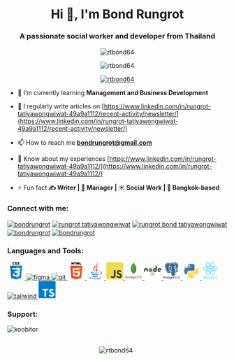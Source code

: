 <h1 align="center">Hi 👋, I'm Bond Rungrot</h1>
<h3 align="center">A passionate social worker and developer from Thailand</h3>

<p align="center"><img align="center" src="https://github-readme-streak-stats.herokuapp.com/?user=rtbond64&" alt="rtbond64" /></p>
<p align="center"> <img src="https://komarev.com/ghpvc/?username=rtbond64&label=Profile%20views&color=0e75b6&style=flat" alt="rtbond64" /> </p>


<p align="center"> <a href="https://github.com/ryo-ma/github-profile-trophy"><img src="https://github-profile-trophy.vercel.app/?username=rtbond64" alt="rtbond64" /></a> </p>

- 🌱 I’m currently learning **Management and Business Development**

- 📝 I regularly write articles on [https://www.linkedin.com/in/rungrot-tatiyawongwiwat-49a9a1112/recent-activity/newsletter/](https://www.linkedin.com/in/rungrot-tatiyawongwiwat-49a9a1112/recent-activity/newsletter/)

- 📫 How to reach me **bondrungrot@gmail.com**

- 📄 Know about my experiences [https://www.linkedin.com/in/rungrot-tatiyawongwiwat-49a9a1112/](https://www.linkedin.com/in/rungrot-tatiyawongwiwat-49a9a1112/)

- ⚡ Fun fact **✍ Writer | 🚀 Manager | ☀ Social Work | 🚩 Bangkok-based**

<h3 align="left">Connect with me:</h3>
<p align="left">
<a href="https://twitter.com/bondrungrot" target="blank"><img align="center" src="https://raw.githubusercontent.com/rahuldkjain/github-profile-readme-generator/master/src/images/icons/Social/twitter.svg" alt="bondrungrot" height="30" width="40" /></a>
<a href="https://linkedin.com/in/rungrot tatiyawongwiwat" target="blank"><img align="center" src="https://raw.githubusercontent.com/rahuldkjain/github-profile-readme-generator/master/src/images/icons/Social/linked-in-alt.svg" alt="rungrot tatiyawongwiwat" height="30" width="40" /></a>
<a href="https://fb.com/rungrot bond tatiyawongwiwat" target="blank"><img align="center" src="https://raw.githubusercontent.com/rahuldkjain/github-profile-readme-generator/master/src/images/icons/Social/facebook.svg" alt="rungrot bond tatiyawongwiwat" height="30" width="40" /></a>
<a href="https://instagram.com/bondrungrot" target="blank"><img align="center" src="https://raw.githubusercontent.com/rahuldkjain/github-profile-readme-generator/master/src/images/icons/Social/instagram.svg" alt="bondrungrot" height="30" width="40" /></a>
<a href="https://www.youtube.com/c/bondrungrot" target="blank"><img align="center" src="https://raw.githubusercontent.com/rahuldkjain/github-profile-readme-generator/master/src/images/icons/Social/youtube.svg" alt="bondrungrot" height="30" width="40" /></a>
</p>

<h3 align="left">Languages and Tools:</h3>
<p align="left"> <a href="https://www.w3schools.com/css/" target="_blank" rel="noreferrer"> <img src="https://raw.githubusercontent.com/devicons/devicon/master/icons/css3/css3-original-wordmark.svg" alt="css3" width="40" height="40"/> </a> <a href="https://www.figma.com/" target="_blank" rel="noreferrer"> <img src="https://www.vectorlogo.zone/logos/figma/figma-icon.svg" alt="figma" width="40" height="40"/> </a> <a href="https://git-scm.com/" target="_blank" rel="noreferrer"> <img src="https://www.vectorlogo.zone/logos/git-scm/git-scm-icon.svg" alt="git" width="40" height="40"/> </a> <a href="https://www.w3.org/html/" target="_blank" rel="noreferrer"> <img src="https://raw.githubusercontent.com/devicons/devicon/master/icons/html5/html5-original-wordmark.svg" alt="html5" width="40" height="40"/> </a> <a href="https://www.java.com" target="_blank" rel="noreferrer"> <img src="https://raw.githubusercontent.com/devicons/devicon/master/icons/java/java-original.svg" alt="java" width="40" height="40"/> </a> <a href="https://developer.mozilla.org/en-US/docs/Web/JavaScript" target="_blank" rel="noreferrer"> <img src="https://raw.githubusercontent.com/devicons/devicon/master/icons/javascript/javascript-original.svg" alt="javascript" width="40" height="40"/> </a> <a href="https://www.mongodb.com/" target="_blank" rel="noreferrer"> <img src="https://raw.githubusercontent.com/devicons/devicon/master/icons/mongodb/mongodb-original-wordmark.svg" alt="mongodb" width="40" height="40"/> </a> <a href="https://nodejs.org" target="_blank" rel="noreferrer"> <img src="https://raw.githubusercontent.com/devicons/devicon/master/icons/nodejs/nodejs-original-wordmark.svg" alt="nodejs" width="40" height="40"/> </a> <a href="https://www.postgresql.org" target="_blank" rel="noreferrer"> <img src="https://raw.githubusercontent.com/devicons/devicon/master/icons/postgresql/postgresql-original-wordmark.svg" alt="postgresql" width="40" height="40"/> </a> <a href="https://www.python.org" target="_blank" rel="noreferrer"> <img src="https://raw.githubusercontent.com/devicons/devicon/master/icons/python/python-original.svg" alt="python" width="40" height="40"/> </a> <a href="https://reactjs.org/" target="_blank" rel="noreferrer"> <img src="https://raw.githubusercontent.com/devicons/devicon/master/icons/react/react-original-wordmark.svg" alt="react" width="40" height="40"/> </a> <a href="https://tailwindcss.com/" target="_blank" rel="noreferrer"> <img src="https://www.vectorlogo.zone/logos/tailwindcss/tailwindcss-icon.svg" alt="tailwind" width="40" height="40"/> </a> <a href="https://www.typescriptlang.org/" target="_blank" rel="noreferrer"> <img src="https://raw.githubusercontent.com/devicons/devicon/master/icons/typescript/typescript-original.svg" alt="typescript" width="40" height="40"/> </a> </p>

<h3 align="left">Support:</h3>
<p><a href="https://ko-fi.com/koobitor"> <img align="left" src="https://cdn.ko-fi.com/cdn/kofi3.png?v=3" height="50" width="210" alt="koobitor" /></a></p><br><br>
<p><a href="https://ko-fi.com/koobitor"> <img align="left" src="https://cdn.ko-fi.com/cdn/kofi3.png?v=3" height="50" width="210" alt="rtbond64" /></a></p><br><br>
